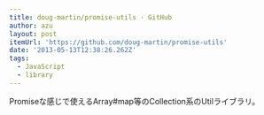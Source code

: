 ```yaml
---
title: doug-martin/promise-utils · GitHub
author: azu
layout: post
itemUrl: 'https://github.com/doug-martin/promise-utils'
date: '2013-05-13T12:38:26.262Z'
tags:
  - JavaScript
  - library
---
```

Promiseな感じで使えるArray#map等のCollection系のUtilライブラリ。

